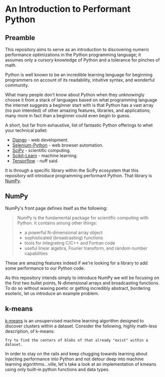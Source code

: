 # An Introduction to Performant Python

## Preamble

This repository aims to serve as an introduction to discovering numeric performance optimizations in the Python programming language; it assumes only a cursory knowledge of Python and a tolerance for pinches of math.

Python is well known to be an incredible learning language for beginning programmers on account of its readability, intuitive syntax, and wonderful community.

What many people don't know about Python when they unknowingly choose it from a stack of languages based on what programming language the internet suggests a beginner start with is that Python has a vast array (no pun intended) of other amazing features, libraries, and applications; many more in fact than a beginner could even begin to guess.

A short, but far from exhaustive, list of fantastic Python offerings to whet your technical pallet:
* [Django](https://www.djangoproject.com/) - web development.
* [Selenium-Python](http://selenium-python.readthedocs.io/) - web browser automation.
* [SciPy](https://www.scipy.org/) - scientific computing.
* [Scikit-Learn](http://scikit-learn.org/stable/) - machine learning.
* [Tensorflow](https://www.tensorflow.org/) - nuff said.

It is through a specific library within the SciPy ecosystem that this repository will introduce programming performant Python. That library is [NumPy](http://www.numpy.org/).

## NumPy 

NumPy's front page defines itself as the following:

> NumPy is the fundamental package for scientific computing with Python. It contains among other things:
> * a powerful N-dimensional array object
> * sophisticated (broadcasting) functions
> * tools for integrating C/C++ and Fortran code
> * useful linear algebra, Fourier transform, and random number capabilities

These are amazing features indeed if we're looking for a library to add some performance to our Python code.

As this repository intends simply to introduce NumPy we will be focusing on the first two bullet points, N-dimensional arrays and broadcasting functions. To do so without waxing poetic or getting incredibly abstract, bordering esoteric, let us introduce an example problem.

## k-means

[k-means](https://en.wikipedia.org/wiki/K-means_clustering) is an unsupervised machine learning algorithm designed to discover clusters within a dataset. Consider the following, highly math-less description, of k-means:

    Try to find the centers of blobs of that already "exist" within a dataset.

In order to stay on the rails and keep chugging towards learning about injecting performance into Python and not detour deep into machine learning algorithms...ville, let's take a look at an implementation of kmeans using only built-in python functions and data types.
